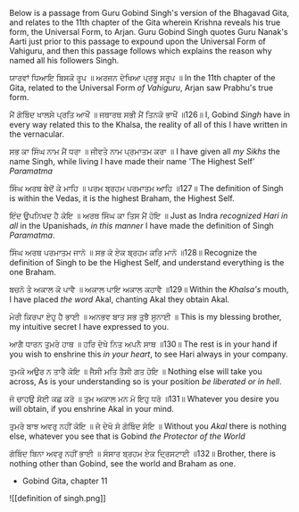 Below is a passage from Guru Gobind Singh's version of the Bhagavad Gita, and relates to the 11th chapter of the Gita wherein Krishna reveals his true form, the Universal Form, to Arjan. Guru Gobind Singh quotes Guru Nanak's Aarti just prior to this passage to expound upon the Universal Form of Vahiguru, and then this passage follows which explains the reason why named all his followers Singh.

ਯਾਰਵਾਂ ਧਿਆਇ ਬਿਸਕੋ ਰੂਪ ॥ ਅਰਜਨ ਦੇਖਿਆ ਪ੍ਰਭੂ ਸਰੂਪ ॥
In the 11th chapter of the Gita, related to the Universal Form *of Vahiguru*, Arjan saw Prabhu's true form.

ਮੈਂ ਗੋਬਿੰਦ ਖਾਲਸੇ ਪ੍ਰਤਿ ਆਖੌਂ ॥ ਜਥਾਰਥ ਸਭੀ ਮੈਂ ਤਿਨਕੋ ਭਾਖੌਂ ॥126॥
I, Gobind *Singh* have in every way related this to the Khalsa, the reality of all of this I have written in the vernacular.

ਸਭ ਕਾ ਸਿੰਘ ਨਾਮ ਮੈਂ ਧਰਾ ॥ ਜੀਵਤੇ ਨਾਮ ਪ੍ਰਮਾਤਮ ਕਰਾ ॥
I have given all *my Sikhs* the name Singh, while living I have made their name 'The Highest Self' *Paramatma*

ਸਿੰਘ ਅਰਥ ਬੇਦੋਂ ਕੇ ਮਾਹਿ ॥ ਪਰਮ ਬ੍ਰਹਮ ਪਰਮਾਤਮ ਆਹਿ ॥127॥
The definition of Singh is within the Vedas, it is the highest Braham, the Highest Self.

ਇੰਦ ਉਪਨਿਖਦ ਹੈ ਕੋਇ ॥ ਅਰਥ ਸਿੰਘ ਕਾ ਤਿਸ ਮੈਂ ਹੋਇ ॥
Just as Indra *recognized Hari in all* in the Upanishads, *in this manner* I have made the definition of Singh *Paramatma*.

ਸਿੰਘ ਅਰਥ ਪਰਮਾਤਮ ਜਾਨੋ ॥ ਸਭ ਕੋ ਏਕ ਬ੍ਰਹਮ ਕਰਿ ਮਾਨੋ ॥128॥
Recognize the definition of Singh to be the Highest Self, and understand everything is the one Braham.

ਬਚਨੋ ਤੇ ਅਕਾਲ ਕੋ ਪਾਵੈ ॥ ਅਕਾਲ ਪਾਇ ਅਕਾਲ ਕਹਾਵੈ ॥129॥
Within the *Khalsa's* mouth, I have placed *the word* Akal, chanting Akal they obtain Akal.

ਮੇਰੀ ਕਿਰਪਾ ਏਹੁ ਹੈ ਭਾਈ ॥ ਅਨਭਵ ਬਾਤ ਸਭ ਤੁਝੈ ਸੁਨਾਈ ॥
This is my blessing brother, my intuitive secret I have expressed to you.

ਆਗੈ ਧਾਰਨ ਤੁਮਰੇ ਹਾਥ ॥ ਹਰਿ ਦੇਖੋ ਨਿਤ ਅਪਨੈ ਸਾਥ ॥130॥
The rest is in your hand if you wish to enshrine this *in your heart*, to see Hari always in your company.

ਤੁਮਕੋ ਅਉਰ ਨ ਤਾਰੈ ਕੋਇ ॥ ਜੈਸੀ ਮਤਿ ਤੈਸੀ ਗਤ ਹੋਇ ॥
Nothing else will take you across, As is your understanding so is your position *be liberated or in hell*.

ਜੋ ਚਾਹਉ ਸੋਈ ਕਛ ਕਰੋ ॥ ਤੁਮ ਅਕਾਲ ਮਨ ਮੋ ਇਹੁ ਧਰੋ ॥131॥
Whatever you desire you will obtain, if you enshrine Akal in your mind.

ਤੁਮਰੇ ਬਾਝ ਅਵਰੁ ਨਹੀਂ ਕੋਇ ॥ ਜੋ ਦੇਖੋ ਸੋ ਗੋਬਿੰਦ ਸੋਇ ॥
Without you *Akal* there is nothing else, whatever you see that is Gobind *the Protector of the World*

ਗੋਬਿੰਦ ਬਿਨਾ ਅਵਰੁ ਨਹੀਂ ਭਾਈ ॥ ਸੰਸਾਰ ਬ੍ਰਹਮ ਏਕ ਦ੍ਰਿਸਟਾਈ ॥132॥
Brother, there is nothing other than Gobind, see the world and Braham as one.

- Gobind Gita, chapter 11

![[definition of singh.png]]